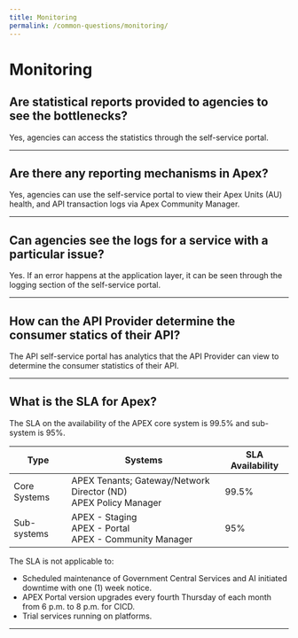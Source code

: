 ```yaml
---
title: Monitoring
permalink: /common-questions/monitoring/
---
```


# Monitoring

## Are statistical reports provided to agencies to see the bottlenecks?

Yes, agencies can access the statistics through the self-service portal.

---

## Are there any reporting mechanisms in Apex?

Yes, agencies can use the self-service portal to view their Apex Units (AU) health, and API transaction logs via Apex Community Manager.

---

## Can agencies see the logs for a service with a particular issue?

Yes. If an error happens at the application layer, it can be seen through the logging section of the self-service portal.

---

## How can the API Provider determine the consumer statics of their API?

The API self-service portal has analytics that the API Provider can view to determine the consumer statistics of their API.

---

## What is the SLA for Apex?

The SLA on the availability of the APEX core system is 99.5% and sub-system is 95%.

| Type | Systems | SLA Availability |
| ---- | ------- | ---------------- |
| Core Systems | APEX Tenants; Gateway/Network Director (ND) <br> APEX Policy Manager | 99.5% |
| Sub-systems | APEX - Staging <br> APEX - Portal <br> APEX - Community Manager | 95% |

The SLA is not applicable to:

* Scheduled maintenance of Government Central Services and AI initiated downtime with one (1) week notice.
* APEX Portal version upgrades every fourth Thursday of each month from 6 p.m. to 8 p.m. for CICD.
* Trial services running on platforms.

---

